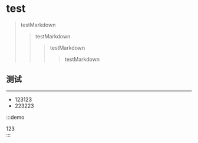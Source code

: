 # test
> testMarkdown
>> testMarkdown
>>> testMarkdown
>>>> testMarkdown

## 测试
___
* 123123
* 223223

:::demo
 <div class="Home">
    123
 </div>
:::